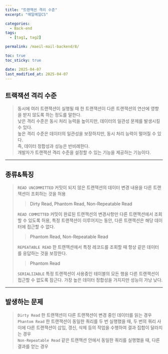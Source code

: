 ```yaml
---
title: "트랜잭션 격리 수준"
excerpt: "매일메일CS"

categories:
  - Back-end
tags:
  - [tag1, tag2]

permalink: /maeil-mail-backend/8/

toc: true
toc_sticky: true

date: 2025-04-07
last_modified_at: 2025-04-07
---
```


## 트랙잭션 격리 수준

> 동시에 여러 트랜잭션이 실행될 때 한 트랜잭션이 다른 트랜잭션의 연산에 영향을 받지 않도록 하는 정도를 말한다.   
> 낮은 격리 수준은 동시 처리 능력을 높이지만, 데이터의 일관성 문제를 발생시킬 수 있다.   
> 높은 격리 수준은 데이터의 일관성을 보장하지만, 동시 처리 능력이 떨어질 수 있다.   
> 즉, 데이터 정합성과 성능은 반비례한다.   
> 개발자가 트랜잭션 격리 수준을 설정할 수 있는 기능을 제공하는 기능이다.  

***

## 종류&특징

> `READ UNCOMMITTED` 커밋이 되지 않은 트랜잭션의 데이터 변경 내용을 다른 트랜잭션이 조회하는 것을 허용
>> Dirty Read, Phantom Read, Non-Repeatable Read 
> 
> `READ COMMITTED` 커밋이 완료된 트랜잭션의 변경사항만 다른 트랜잭션에서 조회할 수 있도록 허용, 특정 트랜잭션이 이루어지는 동안, 다른 트랜잭션은 해당 데이터에 접근할 수 없다.
>> Phantom Read, Non-Repeatable Read   
> 
> `REPEATABLE READ` 한 트랜잭션에서 특정 레코드를 조회할 때 항상 같은 데이터를 응답하는 것을 보장한다.
>> Phantom Read
> 
> `SERIALIZABLE` 특정 트랜잭션이 사용중인 테이블의 모든 행을 다른 트랜잭션이 접근할 수 없도록 잠근다. 가장 높은 데이터 정합성을 가지지만 성능이 가낭 낮다.   

***

## 발생하는 문제

> `Dirty Read` 한 트랜잭션이 다른 트랜잭션이 변경 중인 데이터를 읽는 경우      
> `Phantom Read` 한 트랜잭션이 동일한 쿼리를 두 번 실행했을 때, 두 번의 쿼리 사이에 다른 트랜잭션이 삽입, 갱신, 삭제 등의 작업을 수행하여 결과 집합이 달라지는 경우   
> `Non-Repeatable Read` 같은 트랜잭션 안에서 동일한 쿼리를 실행했을 때, 다른 결과를 얻는 경우